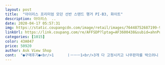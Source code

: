 ```yaml
---
layout: post 
title:  "아이리스 프리미엄 모던 선반 스탠드 행거 PI-B3, 화이트" 
description: 아이리스  ..
date: 2020-04-17 05:57:31 
img: https://static.coupangcdn.com/image/retail/images/76448752687199-9039aba0-d562-41ce-a653-3978355ae251.jpg 
linkUrl: https://link.coupang.com/re/AFFSDP?lptag=AF3600438&subid=ahnPublicAsk&pageKey=22443536&itemId=87135927&vendorItemId=3148529761&traceid=V0-113-2dcb2abdf2cfc5c0 
categories: [1015] 
color: 43A047 
price: 50920 
author: Ask View Shop 
cont:  "●구매후기●<br/>1      ㅣㅡㅡㅡ1<br/>3개 다 고정시키고 나무판자를 박으려니 자꾸 비틀려서 그 구멍에 안들어가더라구요.<br/><br/>41세 아줌마도 했습니다.<br/>.<br/><br/>ㅡㅡㅡ<br/>가격도  만족하답니다 ~~^^<br/>가운데에 꼭... <br/>구멍이 위에서 아래까지 있는 것을 세우세요... <br/><br/>개인적으로 뼈대 조립다 하고 합판 붙이세요<br/>구멍 커지면 안되요... <br/><br/>구멍각도가 조금이라도 어긋나면 꽂기 힘들어요... <br/><br/>구멍이 편편한 곳에 상판을 얹고 움푹 파인 쪽에 나사를 꽂습니다.<br/>.<br/><br/>그거 신경써 주시고.<br/><br/>그거 잘 기억하고 재차 확인하구 조립하세요<br/>그래서 그냥 큰 나무판자 먼저 박고하니 잘됐어요.<br/><br/>그리고 처음 조립하실때 전 기둥 2개만 고정시키고 먼저 큰 나무판자 먼저 박고했습니다.<br/><br/>그리고.<br/>.<br/>나무판 앞쪽이 라운드 되어 있으니까... <br/><br/>근데 처음 기둥 조립하시고 방향 잡으실땐 후기에 있는 그림보고 하시면 좋아요.<br/><br/>기둥 상각봉 위치를 엉망으로 조립했었어여... <br/><br/>나무는 가능한 한번에 붙이고.<br/>.<br/><br/>나무판 설치하기 전.<br/>.<br/>선반은 꼭 조이지 마세요<br/>나무판자 고정할때 구멍에 나사를 박아야하는데 그때 쪼금 힘이 들어가야해요.<br/><br/>네개 너트 맞춰서 봉의 각도를 돌리면서 조절하세요.<br/>.<br/><br/>는 글이 많았어요... <br/><br/>두번 이상 뚫고 붙이지 마세요.<br/>.<br/><br/>드릴이 있어야 편하다... <br/><br/>맨 아랫단 나무판 다 떼고 다시 붙였었어요.<br/>.<br/><br/>뼈대부터 조립 후 하셔도 됩니다.<br/>.<br/><br/>삼각 기둥이 헹거 걸리는 쪽 세트가 구멍갯수가 적어요.<br/>.<br/><br/>삼각 모양 3개부터 구멍 갯수 보면서 조립합니다.<br/>.<br/><br/>상판까지 설치 끝나고 나머지 나사들 다 조이시면 됩니다<br/>상품평 중.<br/>.<br/>상판의 나사 꽂는 위치의 홈이 너무 작다 한분들이 많은데.<br/>.<br/><br/>상품평에 겁먹진 마세요.<br/>.<br/><br/>상품평에서 본 대로... <br/><br/>상품평이 제품은 좋은데... <br/>조립 힘들다.<br/>.<br/><br/>선반 붙일 구멍 보시면 움푹 파인쪽과 구멍만 있는 쪽이 있는데... <br/><br/>설명서가 불친절하다.<br/>.<br/><br/>설치할때... <br/>한번에 조이지 마시고.<br/>.<br/><br/>실수 해서 분해하고 재조립까지 한시간 안걸렸어요.<br/>.<br/><br/>얼마전부터  헹거구매고민하다  상품평과 가격대도좋아  구매했어요~선반   나사구멍도 작고 크기도   잘맞지않아  어찌어찌 잘 안맞아도   조립완성했어요ᆢ(드릴이없으면  조금 힘든제품이겠더라구요  )다행히  우린  드릴이있어서  다행이었어요  ~ 하지만  공들인만큼   튼튼하긴해요  ~아  !그리구  설명서가  좀  보기힘들어요  ~한국말이없어   그림으로사진도 들여다보며   헹거미리 순서대로 크기며  길이며   다  준비하고  조립했어요 ~그리고  부품다행히 다  불량없인   왔어요~~~<br/>없으신 분들은 팔운동 하시는거에요.<br/><br/>완성하고나니    약간 흔들린감이있긴한데   ᆢ 큰  불편없고    그것빼곤   아주튼튼하답니다 ㆍ<br/>위치 딱딱 떨어집니다.<br/>.<br/><br/>일본어 딱히 못읽어도 돼요.<br/> 전 그림만 보고했습니다.<br/><br/>저는 드라이버 하나만 준비했습니다.<br/>.<br/><br/>전 전동드라이버 없이 혼자 하니까 50분?정도 걸렸어요.<br/> 조립에 그렇게 어려운 부분은 없습니다.<br/><br/>전동드라이버 있으신 분들은 저기까지 하시면 5분안에 끝나시고<br/>제가 구멍이 헹거봉 있는 애를 바깥쪽으로 붙여서.<br/>.<br/><br/>제가 하단에 상판 붙이고 보니.<br/>.<br/><br/>제일 상단에 헹거봉 설치 구멍 있는 애들부터.<br/>.<br/><br/>제일 하단 부 부터 조립 및 상판(합판) 붙이면서 조립하셔도 되고<br/>제품 주문 전 까지 고민 많았어요.<br/>.<br/><br/>제품에만 집중하고 했으면 30분정도 설치시간 건렸을거 같아요<br/>조립시... <br/><br/>조립이 어렵다.<br/>.<br/><br/>조립이 조금 힘들긴합니다 어려운건없는데 나사박는게 힘들어요.<br/><br/>처음 사진처럼 밑에 두개만 고정 잘시키시면 거의 끝났다고 보면 됩니다.<br/><br/>하는일 하면서 설렁설렁 하면서 50분도 안걸렸으니.<br/>.<br/><br/>한쪽씩 살짝 꽂고 세워서 힘껏 누르면 쑥!들어갑니다.<br/><br/>후기들 보시면 전동드라이버가 있으면 좋다고 하는 것들이 다 이거 말씀하시는거 같네요.<br/><br/>" 
---
```

